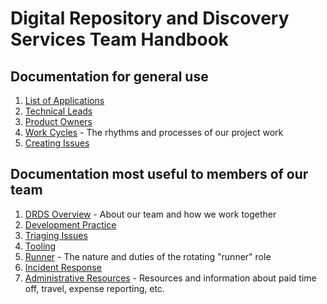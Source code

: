 # Digital Repository and Discovery Services Team Handbook

## Documentation for general use
1. [List of Applications](/applications.md)
1. [Technical Leads](/technical_leads.md)
1. [Product Owners](/product_owners.md)
1. [Work Cycles](/work_cycles.md) - The rhythms and processes of our project work
1. [Creating Issues](/creating_issues.md)

## Documentation most useful to members of our team
1. [DRDS Overview](/drds_overview.md) - About our team and how we work together
1. [Development Practice](/development_practice.md)
1. [Triaging Issues](/triaging_issues.md)
1. [Tooling](/tooling.md)
1. [Runner](/runner.md) - The nature and duties of the rotating "runner" role
1. [Incident Response](/incident_response.md)
1. [Administrative Resources](/admin_resources.md) - Resources and information about paid time off, travel, expense reporting, etc.
